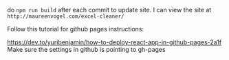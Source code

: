 do `npm run build` after each commit to update site. I can view the site at `http://maureenvogel.com/excel-cleaner/`

Follow this tutorial for github pages instructions:

https://dev.to/yuribenjamin/how-to-deploy-react-app-in-github-pages-2a1f
Make sure the settings in github is pointing to gh-pages 
